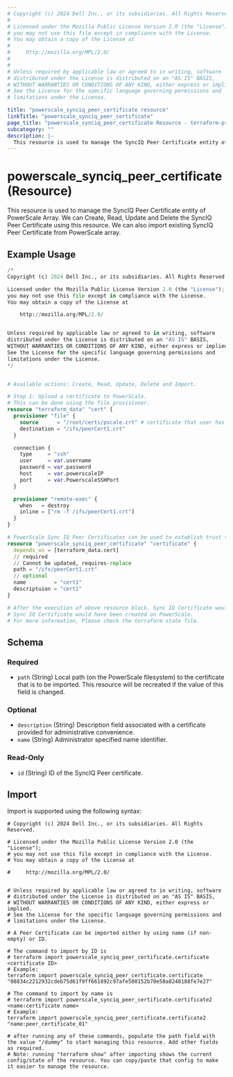 ```yaml
---
# Copyright (c) 2024 Dell Inc., or its subsidiaries. All Rights Reserved.
#
# Licensed under the Mozilla Public License Version 2.0 (the "License");
# you may not use this file except in compliance with the License.
# You may obtain a copy of the License at
#
#     http://mozilla.org/MPL/2.0/
#
#
# Unless required by applicable law or agreed to in writing, software
# distributed under the License is distributed on an "AS IS" BASIS,
# WITHOUT WARRANTIES OR CONDITIONS OF ANY KIND, either express or implied.
# See the License for the specific language governing permissions and
# limitations under the License.

title: "powerscale_synciq_peer_certificate resource"
linkTitle: "powerscale_synciq_peer_certificate"
page_title: "powerscale_synciq_peer_certificate Resource - terraform-provider-powerscale"
subcategory: ""
description: |-
  This resource is used to manage the SyncIQ Peer Certificate entity of PowerScale Array. We can Create, Read, Update and Delete the SyncIQ Peer Certificate using this resource. We can also import existing SyncIQ Peer Certificate from PowerScale array.
---
```


# powerscale_synciq_peer_certificate (Resource)

This resource is used to manage the SyncIQ Peer Certificate entity of PowerScale Array. We can Create, Read, Update and Delete the SyncIQ Peer Certificate using this resource. We can also import existing SyncIQ Peer Certificate from PowerScale array.


## Example Usage

```terraform
/*
Copyright (c) 2024 Dell Inc., or its subsidiaries. All Rights Reserved.

Licensed under the Mozilla Public License Version 2.0 (the "License");
you may not use this file except in compliance with the License.
You may obtain a copy of the License at

    http://mozilla.org/MPL/2.0/


Unless required by applicable law or agreed to in writing, software
distributed under the License is distributed on an "AS IS" BASIS,
WITHOUT WARRANTIES OR CONDITIONS OF ANY KIND, either express or implied.
See the License for the specific language governing permissions and
limitations under the License.
*/


# Available actions: Create, Read, Update, Delete and Import.

# Step 1: Upload a certificate to PowerScale.
# This can be done using the file provisioner.
resource "terraform_data" "cert" {
  provisioner "file" {
    source      = "/root/certs/pscale.crt" # certificate that user has been given
    destination = "/ifs/peerCert1.crt"
  }

  connection {
    type     = "ssh"
    user     = var.username
    password = var.password
    host     = var.powerscaleIP
    port     = var.PowerscaleSSHPort
  }

  provisioner "remote-exec" {
    when   = destroy
    inline = ["rm -f /ifs/peerCert1.crt"]
  }
}

# PowerScale Sync IQ Peer Certificates can be used to establish trust to the peer/target cluster where files are to be replicated to. 
resource "powerscale_synciq_peer_certificate" "certificate" {
  depends_on = [terraform_data.cert]
  // required
  // Cannot be updated, requires-replace
  path = "/ifs/peerCert1.crt"
  // optional
  name         = "cert1"
  descriptuion = "cert1"
}

# After the execution of above resource block, Sync IQ Certificate would have been cached in terraform state file, or
# Sync IQ Certificate would have been created on PowerScale.
# For more information, Please check the terraform state file.
```

<!-- schema generated by tfplugindocs -->
## Schema

### Required

- `path` (String) Local path (on the PowerScale filesystem) to the certificate that is to be imported. This resource will be recreated if the value of this field is changed.

### Optional

- `description` (String) Description field associated with a certificate provided for administrative convenience.
- `name` (String) Administrator specified name identifier.

### Read-Only

- `id` (String) ID of the SyncIQ Peer certificate.

## Import

Import is supported using the following syntax:

```shell
# Copyright (c) 2024 Dell Inc., or its subsidiaries. All Rights Reserved.

# Licensed under the Mozilla Public License Version 2.0 (the "License");
# you may not use this file except in compliance with the License.
# You may obtain a copy of the License at

#     http://mozilla.org/MPL/2.0/


# Unless required by applicable law or agreed to in writing, software
# distributed under the License is distributed on an "AS IS" BASIS,
# WITHOUT WARRANTIES OR CONDITIONS OF ANY KIND, either express or implied.
# See the License for the specific language governing permissions and
# limitations under the License.

# A Peer Certificate can be imported either by using name (if non-empty) or ID.

# The command to import by ID is
# terraform import powerscale_synciq_peer_certificate.certificate <certificate ID>
# Example:
terraform import powerscale_synciq_peer_certificate.certificate "08834c2212932cdeb75d61f9ff661892c97afe500152b70e50a8248188fe7e27"

# The command to import by name is
# terraform import powerscale_synciq_peer_certificate.certificate2 <name:certificate name>
# Example:
terraform import powerscale_synciq_peer_certificate.certificate2 "name:peer_certificate_01"

# after running any of these commands, populate the path field with the value "/dummy" to start managing this resource. Add other fields as required.
# Note: running "terraform show" after importing shows the current config/state of the resource. You can copy/paste that config to make it easier to manage the resource.
```